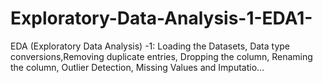 # Exploratory-Data-Analysis-1-EDA1-
EDA (Exploratory Data Analysis) -1: Loading the Datasets, Data type conversions,Removing duplicate entries, Dropping the column, Renaming the column, Outlier Detection, Missing Values and Imputatio…
